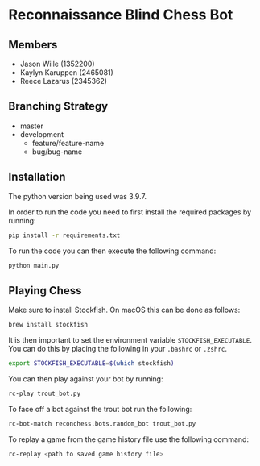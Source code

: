 # Reconnaissance Blind Chess Bot

## Members

- Jason Wille (1352200)
- Kaylyn Karuppen (2465081)
- Reece Lazarus (2345362)

## Branching Strategy

- master
- development
  - feature/feature-name
  - bug/bug-name

## Installation

The python version being used was 3.9.7.

In order to run the code you need to first install the required packages by running:

```bash
pip install -r requirements.txt
```

To run the code you can then execute the following command:

```bash
python main.py
```

## Playing Chess

Make sure to install Stockfish. On macOS this can be done as follows:

```bash
brew install stockfish
```

It is then important to set the environment variable `STOCKFISH_EXECUTABLE`. You can do this by placing the following in your `.bashrc` or `.zshrc`.

```bash
export STOCKFISH_EXECUTABLE=$(which stockfish)
```

You can then play against your bot by running:

```bash
rc-play trout_bot.py
```

To face off a bot against the trout bot run the following:

```bash
rc-bot-match reconchess.bots.random_bot trout_bot.py
```

To replay a game from the game history file use the following command:

```bash
rc-replay <path to saved game history file>
```
